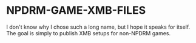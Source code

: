 # NPDRM-GAME-XMB-FILES
I don't know why I chose such a long name, but I hope it speaks for itself. The goal is simply to publish XMB setups for non-NPDRM games.
